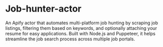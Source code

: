 # Job-hunter-actor
An Apify actor that automates multi-platform job hunting by scraping job listings, filtering them based on keywords, and optionally attaching your resume for easy applications. Built with Node.js and Puppeteer, it helps streamline the job search process across multiple job portals.
